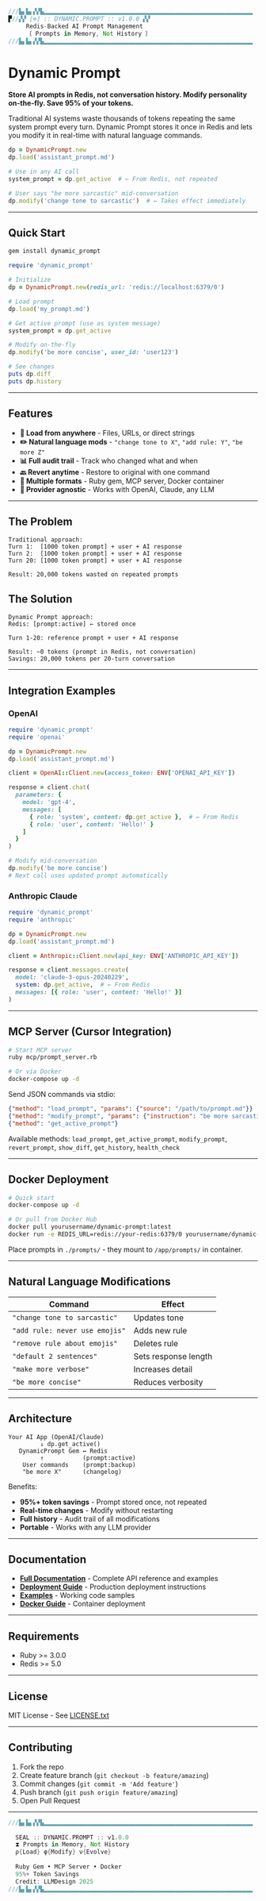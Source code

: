 ```rust
///▙▖▙▖▞▞▙▂▂▂▂▂▂▂▂▂▂▂▂▂▂▂▂▂▂▂▂▂▂▂▂▂▂▂▂▂▂▂▂▂▂▂▂▂▂▂▂▂▂▂▂▂▂▂▂▂▂▂▂▂▂▂▂▂▂▂
▛//▞▞ ⟦⎊⟧ :: DYNAMIC.PROMPT :: v1.0.0 ▞▞
     Redis-Backed AI Prompt Management
     〔 Prompts in Memory, Not History 〕
///▙▖▙▖▞▞▙▂▂▂▂▂▂▂▂▂▂▂▂▂▂▂▂▂▂▂▂▂▂▂▂▂▂▂▂▂▂▂▂▂▂▂▂▂▂▂▂▂▂▂▂▂▂▂▂▂▂▂▂▂▂▂▂▂▂▂
```

# Dynamic Prompt

**Store AI prompts in Redis, not conversation history. Modify personality on-the-fly. Save 95% of your tokens.**

Traditional AI systems waste thousands of tokens repeating the same system prompt every turn. Dynamic Prompt stores it once in Redis and lets you modify it in real-time with natural language commands.

```ruby
dp = DynamicPrompt.new
dp.load('assistant_prompt.md')

# Use in any AI call
system_prompt = dp.get_active  # ← From Redis, not repeated

# User says "be more sarcastic" mid-conversation
dp.modify('change tone to sarcastic')  # ← Takes effect immediately
```

---

## Quick Start

```bash
gem install dynamic_prompt
```

```ruby
require 'dynamic_prompt'

# Initialize
dp = DynamicPrompt.new(redis_url: 'redis://localhost:6379/0')

# Load prompt
dp.load('my_prompt.md')

# Get active prompt (use as system message)
system_prompt = dp.get_active

# Modify on-the-fly
dp.modify('be more concise', user_id: 'user123')

# See changes
puts dp.diff
puts dp.history
```

---

## Features

- **🔄 Load from anywhere** - Files, URLs, or direct strings
- **✏️ Natural language mods** - `"change tone to X"`, `"add rule: Y"`, `"be more Z"`
- **📊 Full audit trail** - Track who changed what and when
- **🔙 Revert anytime** - Restore to original with one command
- **🚀 Multiple formats** - Ruby gem, MCP server, Docker container
- **🎯 Provider agnostic** - Works with OpenAI, Claude, any LLM

---

## The Problem

```
Traditional approach:
Turn 1:  [1000 token prompt] + user + AI response
Turn 2:  [1000 token prompt] + user + AI response
Turn 20: [1000 token prompt] + user + AI response

Result: 20,000 tokens wasted on repeated prompts
```

## The Solution

```
Dynamic Prompt approach:
Redis: [prompt:active] ← stored once

Turn 1-20: reference prompt + user + AI response

Result: ~0 tokens (prompt in Redis, not conversation)
Savings: 20,000 tokens per 20-turn conversation
```

---

## Integration Examples

### OpenAI

```ruby
require 'dynamic_prompt'
require 'openai'

dp = DynamicPrompt.new
dp.load('assistant_prompt.md')

client = OpenAI::Client.new(access_token: ENV['OPENAI_API_KEY'])

response = client.chat(
  parameters: {
    model: 'gpt-4',
    messages: [
      { role: 'system', content: dp.get_active },  # ← From Redis
      { role: 'user', content: 'Hello!' }
    ]
  }
)

# Modify mid-conversation
dp.modify('be more concise')
# Next call uses updated prompt automatically
```

### Anthropic Claude

```ruby
require 'dynamic_prompt'
require 'anthropic'

dp = DynamicPrompt.new
dp.load('assistant_prompt.md')

client = Anthropic::Client.new(api_key: ENV['ANTHROPIC_API_KEY'])

response = client.messages.create(
  model: 'claude-3-opus-20240229',
  system: dp.get_active,  # ← From Redis
  messages: [{ role: 'user', content: 'Hello!' }]
)
```

---

## MCP Server (Cursor Integration)

```bash
# Start MCP server
ruby mcp/prompt_server.rb

# Or via Docker
docker-compose up -d
```

Send JSON commands via stdio:
```json
{"method": "load_prompt", "params": {"source": "/path/to/prompt.md"}}
{"method": "modify_prompt", "params": {"instruction": "be more sarcastic"}}
{"method": "get_active_prompt"}
```

Available methods: `load_prompt`, `get_active_prompt`, `modify_prompt`, `revert_prompt`, `show_diff`, `get_history`, `health_check`

---

## Docker Deployment

```bash
# Quick start
docker-compose up -d

# Or pull from Docker Hub
docker pull yourusername/dynamic-prompt:latest
docker run -e REDIS_URL=redis://your-redis:6379/0 yourusername/dynamic-prompt
```

Place prompts in `./prompts/` - they mount to `/app/prompts/` in container.

---

## Natural Language Modifications

| Command | Effect |
|---------|--------|
| `"change tone to sarcastic"` | Updates tone |
| `"add rule: never use emojis"` | Adds new rule |
| `"remove rule about emojis"` | Deletes rule |
| `"default 2 sentences"` | Sets response length |
| `"make more verbose"` | Increases detail |
| `"be more concise"` | Reduces verbosity |

---

## Architecture

```
Your AI App (OpenAI/Claude)
         ↓ dp.get_active()
   DynamicPrompt Gem ↔ Redis
         ↑           (prompt:active)
    User commands    (prompt:backup)
    "be more X"      (changelog)
```

Benefits:
- **95%+ token savings** - Prompt stored once, not repeated
- **Real-time changes** - Modify without restarting
- **Full history** - Audit trail of all modifications
- **Portable** - Works with any LLM provider

---

## Documentation

- **[Full Documentation](DOCUMENTATION.md)** - Complete API reference and examples
- **[Deployment Guide](DEPLOYMENT.md)** - Production deployment instructions
- **[Examples](examples/)** - Working code samples
- **[Docker Guide](docker/README.md)** - Container deployment

---

## Requirements

- Ruby >= 3.0.0
- Redis >= 5.0

---

## License

MIT License - See [LICENSE.txt](LICENSE.txt)

---

## Contributing

1. Fork the repo
2. Create feature branch (`git checkout -b feature/amazing`)
3. Commit changes (`git commit -m 'Add feature'`)
4. Push branch (`git push origin feature/amazing`)
5. Open Pull Request

---

```rust
///▙▖▙▖▞▞▙▂▂▂▂▂▂▂▂▂▂▂▂▂▂▂▂▂▂▂▂▂▂▂▂▂▂▂▂▂▂▂▂▂▂▂▂▂▂▂▂▂▂▂▂▂▂▂▂▂▂▂▂▂▂▂▂▂▂▂
  
  SEAL :: DYNAMIC.PROMPT :: v1.0.0
  ⧗ Prompts in Memory, Not History
  ρ{Load} φ{Modify} ν{Evolve}
  
  Ruby Gem • MCP Server • Docker
  95%+ Token Savings
  Credit: LLMDesign 2025
///▙▖▙▖▞▞▙▂▂▂▂▂▂▂▂▂▂▂▂▂▂▂▂▂▂▂▂▂▂▂▂▂▂▂▂▂▂▂▂▂▂▂▂▂▂▂▂▂▂▂▂▂▂▂▂▂▂▂▂▂▂▂▂▂▂▂
```
